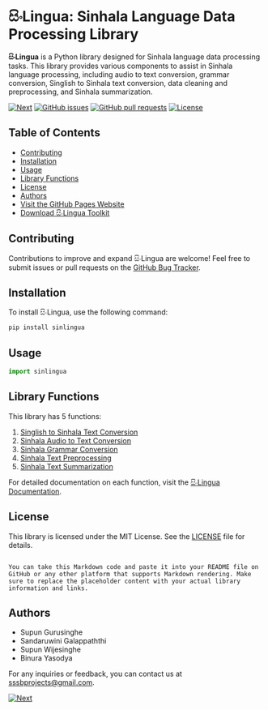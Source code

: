 # සිංLingua: Sinhala Language Data Processing Library

**සිංLingua** is a Python library designed for Sinhala language data processing tasks. This library provides various components to assist in Sinhala language processing, including audio to text conversion, grammar conversion, Singlish to Sinhala text conversion, data cleaning and preprocessing, and Sinhala summarization.

[![Next](https://img.shields.io/badge/next-blue.svg)](https://sinlingua.github.io/documentation/1.%20Singlish%20to%20Sinhala%20Text%20Conversion)
[![GitHub issues](https://img.shields.io/github/issues/sinlingua/sinlingua)](https://github.com/sinlingua/sinlingua/issues)
[![GitHub pull requests](https://img.shields.io/github/issues-pr/sinlingua/sinlingua)](https://github.com/sinlingua/sinlingua/pulls)
[![License](https://img.shields.io/github/license/sinlingua/sinlingua)](https://github.com/sinlingua/sinlingua/blob/main/LICENSE)

## Table of Contents
- [Contributing](#contributing)
- [Installation](#installation)
- [Usage](#usage)
- [Library Functions](#library-functions)
- [License](#license)
- [Authors](#authors)
- [Visit the GitHub Pages Website](https://sinlingua.github.io/documentation/)
- [Download සිංLingua Toolkit](https://drive.google.com/file/d/1xviBwuhK0ydw0OgeYASK_vKm2N1s3eS-/view?usp=sharing)

## Contributing

Contributions to improve and expand සිංLingua are welcome! Feel free to submit issues or pull requests on the [GitHub Bug Tracker](https://github.com/sinlingua/sinlingua/issues).

## Installation

To install සිංLingua, use the following command:

```bash
pip install sinlingua
```

## Usage

```python
import sinlingua
```

## Library Functions

This library has 5 functions:

1. [Singlish to Sinhala Text Conversion](https://sinlingua.github.io/documentation/1.%20Singlish%20to%20Sinhala%20Text%20Conversion)
2. [Sinhala Audio to Text Conversion](https://sinlingua.github.io/documentation/2.%20Sinhala%20Audio%20to%20Text%20Conversion)
3. [Sinhala Grammar Conversion](https://sinlingua.github.io/documentation/3.%20Sinhala%20Grammar%20Conversion)
4. [Sinhala Text Preprocessing](https://sinlingua.github.io/documentation/4.%20Sinhala%20Text%20Preprocessing)
5. [Sinhala Text Summarization](https://sinlingua.github.io/documentation/5.%20Sinhala%20Text%20Summarization)

For detailed documentation on each function, visit the [සිංLingua Documentation](https://sinlingua.github.io/documentation/).

## License

This library is licensed under the MIT License. See the [LICENSE](https://github.com/sinlingua/sinlingua/blob/main/LICENSE) file for details.
```

You can take this Markdown code and paste it into your README file on GitHub or any other platform that supports Markdown rendering. Make sure to replace the placeholder content with your actual library information and links.
```

## Authors

- Supun Gurusinghe
- Sandaruwini Galappaththi
- Supun Wijesinghe
- Binura Yasodya

For any inquiries or feedback, you can contact us at sssbprojects@gmail.com.


[![Next](https://img.shields.io/badge/next-blue.svg)](https://sinlingua.github.io/documentation/1.%20Singlish%20to%20Sinhala%20Text%20Conversion)
